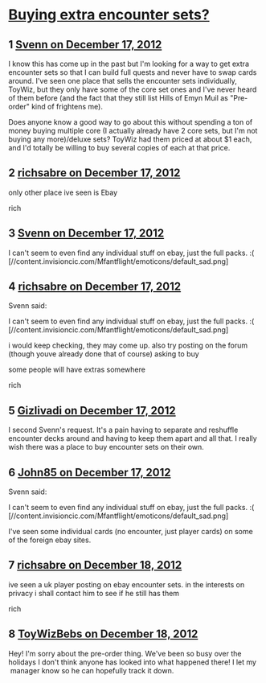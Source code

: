 # [Buying extra encounter sets?](https://community.fantasyflightgames.com/topic/75763-buying-extra-encounter-sets/)

## 1 [Svenn on December 17, 2012](https://community.fantasyflightgames.com/topic/75763-buying-extra-encounter-sets/?do=findComment&comment=735323)

I know this has come up in the past but I'm looking for a way to get extra encounter sets so that I can build full quests and never have to swap cards around. I've seen one place that sells the encounter sets individually, ToyWiz, but they only have some of the core set ones and I've never heard of them before (and the fact that they still list Hills of Emyn Muil as "Pre-order" kind of frightens me).

Does anyone know a good way to go about this without spending a ton of money buying multiple core (I actually already have 2 core sets, but I'm not buying any more)/deluxe sets? ToyWiz had them priced at about $1 each, and I'd totally be willing to buy several copies of each at that price.

## 2 [richsabre on December 17, 2012](https://community.fantasyflightgames.com/topic/75763-buying-extra-encounter-sets/?do=findComment&comment=735325)

only other place ive seen is Ebay

rich

## 3 [Svenn on December 17, 2012](https://community.fantasyflightgames.com/topic/75763-buying-extra-encounter-sets/?do=findComment&comment=735333)

I can't seem to even find any individual stuff on ebay, just the full packs. :( [//content.invisioncic.com/Mfantflight/emoticons/default_sad.png]

## 4 [richsabre on December 17, 2012](https://community.fantasyflightgames.com/topic/75763-buying-extra-encounter-sets/?do=findComment&comment=735371)

Svenn said:

I can't seem to even find any individual stuff on ebay, just the full packs. :( [//content.invisioncic.com/Mfantflight/emoticons/default_sad.png]



i would keep checking, they may come up. also try posting on the forum (though youve already done that of course) asking to buy

some people will have extras somewhere

rich

## 5 [Gizlivadi on December 17, 2012](https://community.fantasyflightgames.com/topic/75763-buying-extra-encounter-sets/?do=findComment&comment=735484)

I second Svenn's request. It's a pain having to separate and reshuffle encounter decks around and having to keep them apart and all that. I really wish there was a place to buy encounter sets on their own.

## 6 [John85 on December 17, 2012](https://community.fantasyflightgames.com/topic/75763-buying-extra-encounter-sets/?do=findComment&comment=735491)

Svenn said:

I can't seem to even find any individual stuff on ebay, just the full packs. :( [//content.invisioncic.com/Mfantflight/emoticons/default_sad.png]



I've seen some individual cards (no encounter, just player cards) on some of the foreign ebay sites.

## 7 [richsabre on December 18, 2012](https://community.fantasyflightgames.com/topic/75763-buying-extra-encounter-sets/?do=findComment&comment=735644)

ive seen a uk player posting on ebay encounter sets. in the interests on privacy i shall contact him to see if he still has them

rich

## 8 [ToyWizBebs on December 18, 2012](https://community.fantasyflightgames.com/topic/75763-buying-extra-encounter-sets/?do=findComment&comment=735725)

Hey! I'm sorry about the pre-order thing. We've been so busy over the holidays I don't think anyone has looked into what happened there! I let my  manager know so he can hopefully track it down.


